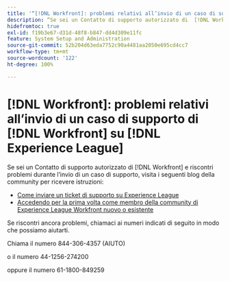 ```yaml
---
title: '“[!DNL Workfront]: problemi relativi all’invio di un caso di supporto di Workfront su Experience League”'
description: “Se sei un Contatto di supporto autorizzato di  [!DNL Workfront]  e riscontri problemi nell’invio di un caso di supporto, contattaci ai numeri sottostanti in modo che possiamo aiutarti.”
hidefromtoc: true
exl-id: f19b3e67-d31d-48f8-b847-dd4d309e11fc
feature: System Setup and Administration
source-git-commit: 52b204d63eda7752c90a4481aa2050e695cd4cc7
workflow-type: tm+mt
source-wordcount: '122'
ht-degree: 100%

---
```


# [!DNL Workfront]: problemi relativi all’invio di un caso di supporto di [!DNL Workfront] su [!DNL Experience League]

Se sei un Contatto di supporto autorizzato di [!DNL Workfront] e riscontri problemi durante l’invio di un caso di supporto, visita i seguenti blog della community per ricevere istruzioni:

* [Come inviare un ticket di supporto su Experience League](https://experienceleaguecommunities.adobe.com/t5/workfront-blogs/how-to-submit-a-support-ticket-on-experience-league/ba-p/461737)
* [Accedendo per la prima volta come membro della community di Experience League Workfront nuovo o esistente](https://experienceleaguecommunities.adobe.com/t5/workfront-blogs/logging-in-for-the-first-time-as-a-new-or-existing-workfront/ba-p/461472)

Se riscontri ancora problemi, chiamaci ai numeri indicati di seguito in modo che possiamo aiutarti.

Chiama il numero 844-306-4357 (AIUTO)

o il numero 44-1256-274200

oppure il numero 61-1800-849259
